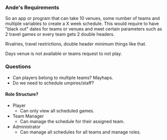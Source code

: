 ### Ande's Requirements
So an app or program that can take 10 venues, some number of teams and multiple variables to create a X week schedule. This would require to have "black out" dates for teams or venues and meet certain parameters such as 2 travel games or every team gets 2 double headers.

Rivalries, travel restrictions, double header minimum things like that.

Days venue is not available or teams request to not play.

### Questions

- Can players belong to multiple teams? Mayhaps.
- Do we need to schedule umpires/staff?

#### Role Structure?
- Player
    - Can only view all scheduled games.
- Team Manager
    - Can manage the schedule for their assigned team.
- Administrator
    - Can manage all schedules for all teams and manage roles.